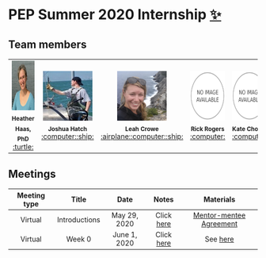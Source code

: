 # PEP Summer 2020 Internship <a href="https://www.woodsholediversity.org/pep/">:sparkles:</a>

## Team members
<table>
    <tr>
        <td align = "center">
            <img width="100px" height="100px" alt="Heather Haas" src="img/HaasSmall2.jpg" />
            <br/><sub><b>Heather Haas, PhD</b></sub></a><br/>
            <a href="" title="Code">:turtle:</a>
        </td>
        <td align = "center">
            <img width="100px" height="100px" alt="Joshua Hatch" src="img/HatchSmall.jpg" />
            <br/><sub><b>Joshua Hatch</b></sub></a><br/>
            <a href="" title="Code">:computer::ship:</a>
        </td>
        <td align = "center">
            <img width="100px" height="100px" alt="Leah Crowe" src="img/Crowe.jpg" />
            <br/><sub><b>Leah Crowe</b></sub></a><br/>
            <a href="" title="Code">:airplane::computer::ship:</a>
        </td>
        <td align = "center">
            <img width="100px" height="100px" alt="Rick Rogers" src="img/default.png" />
            <br/><sub><b>Rick Rogers</b></sub></a><br/>
            <a href="" title="Code">:computer:</a>
        </td>
        <td align = "center">
            <img width="100px" height="100px" alt="Kate Choate" src="img/default.png" />
            <br/><sub><b>Kate Choate</b></sub></a><br/>
            <a href="" title="Code">:computer:</a>
        </td>
        <td align = "center">
            <img width="100px" height="100px" alt="Christopher Sandoval" src="img/default.png" />
            <br/><sub><b>Christopher Sandoval</b></sub></a><br/>
            <a href="" title="Code">:computer:</a>
        </td>
    </tr>
</table>

## Meetings
| Meeting type | Title | Date | Notes | Materials |
| :---: | :---: | :---: | :---: | :---: |
| Virtual | Introductions | May 29, 2020 | Click [here](https://docs.google.com/document/d/1iqOUm5e4UyHBLjaCJyvbvfXfv8V2INnmWWQokkJhZqE/edit?usp=sharing) | [Mentor-mentee Agreement](https://docs.google.com/document/d/1U9JwfIqtUa--cNdYOpbBjmLP1cpyFvBQqz4LzOSyZeI/edit?usp=sharing) |
| Virtual | Week 0 | June 1, 2020 | Click [here]() | See [here](week_0/) |

